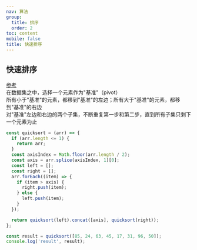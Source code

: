 ```yaml
---
nav: 算法
group:
  title: 排序
  order: 2
toc: content
mobile: false
title: 快速排序
---
```


## 快速排序

<a target="_blank" href="https://www.ruanyifeng.com/blog/2011/04/quicksort_in_javascript.html">参考</a>  
在数据集之中，选择一个元素作为"基准"（pivot）  
所有小于"基准"的元素，都移到"基准"的左边；所有大于"基准"的元素，都移到"基准"的右边  
对"基准"左边和右边的两个子集，不断重复第一步和第二步，直到所有子集只剩下一个元素为止

```js
const quicksort = (arr) => {
  if (arr.length <= 1) {
    return arr;
  }
  const axisIndex = Math.floor(arr.length / 2);
  const axis = arr.splice(axisIndex, 1)[0];
  const left = [];
  const right = [];
  arr.forEach((item) => {
    if (item > axis) {
      right.push(item);
    } else {
      left.push(item);
    }
  });

  return quicksort(left).concat([axis], quicksort(right));
};

const result = quicksort([85, 24, 63, 45, 17, 31, 96, 50]);
console.log('result', result);
```

